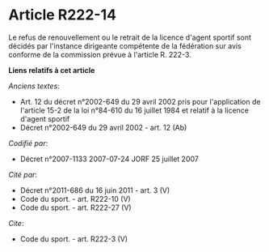 # Article R222-14

Le refus de renouvellement ou le retrait de la licence d'agent sportif sont décidés par l'instance dirigeante compétente de
la fédération sur avis conforme de la commission prévue à l'article R. 222-3.

**Liens relatifs à cet article**

_Anciens textes_:

  - Art. 12 du décret n°2002-649 du 29 avril 2002 pris pour l'application de l'article 15-2 de la loi n°84-610 du 16 juillet 1984 et relatif à la licence d'agent sportif
  - Décret n°2002-649 du 29 avril 2002 - art. 12 (Ab)

_Codifié par_:

  - Décret n°2007-1133 2007-07-24 JORF 25 juillet 2007

_Cité par_:

  - Décret n°2011-686 du 16 juin 2011 - art. 3 (V)
  - Code du sport. - art. R222-10 (V)
  - Code du sport. - art. R222-27 (V)

_Cite_:

  - Code du sport. - art. R222-3 (V)
